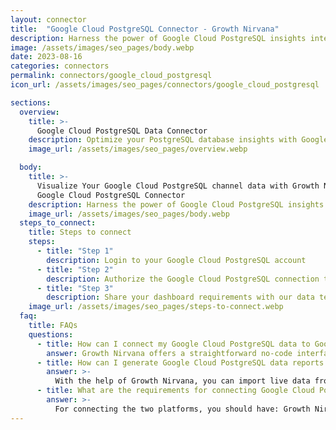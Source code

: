 ```yaml
---
layout: connector
title:  "Google Cloud PostgreSQL Connector - Growth Nirvana"
description: Harness the power of Google Cloud PostgreSQL insights integrated into Looker Studio for strategic database management decisions.
image: /assets/images/seo_pages/body.webp
date: 2023-08-16
categories: connectors
permalink: connectors/google_cloud_postgresql
icon_url: /assets/images/seo_pages/connectors/google_cloud_postgresql

sections:
  overview:
    title: >-
      Google Cloud PostgreSQL Data Connector
    description: Optimize your PostgreSQL database insights with Google Cloud PostgreSQL integration. Seamlessly merge PostgreSQL database data from Google Cloud PostgreSQL with Looker Studio's analytical capabilities, unlocking insights that drive database performance, optimization strategies, and operational excellence.
    image_url: /assets/images/seo_pages/overview.webp

  body:
    title: >-
      Visualize Your Google Cloud PostgreSQL channel data with Growth Nirvana's
      Google Cloud PostgreSQL Connector
    description: Harness the power of Google Cloud PostgreSQL insights integrated into Looker Studio for strategic database management decisions.
    image_url: /assets/images/seo_pages/body.webp
  steps_to_connect:
    title: Steps to connect
    steps:
      - title: "Step 1"
        description: Login to your Google Cloud PostgreSQL account
      - title: "Step 2"
        description: Authorize the Google Cloud PostgreSQL connection to send data to Growth Nirvana
      - title: "Step 3"
        description: Share your dashboard requirements with our data team. We will build the report for you.
    image_url: /assets/images/seo_pages/steps-to-connect.webp
  faq:
    title: FAQs
    questions:
      - title: How can I connect my Google Cloud PostgreSQL data to Google Data Studio/Looker Studio?
        answer: Growth Nirvana offers a straightforward no-code interface to connect to Google Cloud PostgreSQL data sources.
      - title: How can I generate Google Cloud PostgreSQL data reports in Looker Studio?
        answer: >-
          With the help of Growth Nirvana, you can import live data from Google Cloud PostgreSQL into Looker Studio. These data can be viewed in charts, tables, and dashboards to generate branded reports that can be shared instantly.
      - title: What are the requirements for connecting Google Cloud PostgreSQL and Looker Studio?
        answer: >-
          For connecting the two platforms, you should have: Growth Nirvana Account and Google Cloud PostgreSQL Ads Account
---
```

